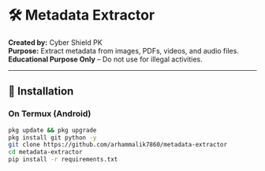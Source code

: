 # 🛠️ Metadata Extractor

**Created by:** Cyber Shield PK  
**Purpose:** Extract metadata from images, PDFs, videos, and audio files.  
**Educational Purpose Only** – Do not use for illegal activities.


---

## 🚀 Installation

### **On Termux (Android)**
```bash
pkg update && pkg upgrade
pkg install git python -y
git clone https://github.com/arhammalik7860/metadata-extractor
cd metadata-extractor
pip install -r requirements.txt
